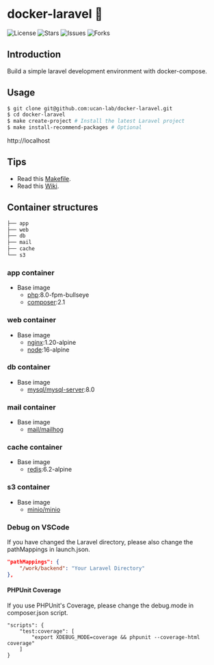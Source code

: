 # docker-laravel 🐳

![License](https://img.shields.io/github/license/ucan-lab/docker-laravel?color=f05340)
![Stars](https://img.shields.io/github/stars/ucan-lab/docker-laravel?color=f05340)
![Issues](https://img.shields.io/github/issues/ucan-lab/docker-laravel?color=f05340)
![Forks](https://img.shields.io/github/forks/ucan-lab/docker-laravel?color=f05340)

## Introduction

Build a simple laravel development environment with docker-compose.

## Usage

```bash
$ git clone git@github.com:ucan-lab/docker-laravel.git
$ cd docker-laravel
$ make create-project # Install the latest Laravel project
$ make install-recommend-packages # Optional
```

http://localhost

## Tips

- Read this [Makefile](https://github.com/ucan-lab/docker-laravel/blob/main/Makefile).
- Read this [Wiki](https://github.com/ucan-lab/docker-laravel/wiki).

## Container structures

```bash
├── app
├── web
├── db
├── mail
├── cache
└── s3
```

### app container

- Base image
  - [php](https://hub.docker.com/_/php):8.0-fpm-bullseye
  - [composer](https://hub.docker.com/_/composer):2.1

### web container

- Base image
  - [nginx](https://hub.docker.com/_/nginx):1.20-alpine
  - [node](https://hub.docker.com/_/node):16-alpine

### db container

- Base image
  - [mysql/mysql-server](https://hub.docker.com/r/mysql/mysql-server):8.0

### mail container

- Base image
  - [mail/mailhog](https://hub.docker.com/r/mailhog/mailhog)

### cache container

- Base image
  - [redis](https://hub.docker.com/_/redis):6.2-alpine

### s3 container

- Base image
  - [minio/minio](https://hub.docker.com/r/minio/minio)


### Debug on VSCode
If you have changed the Laravel directory, please also change the pathMappings in launch.json.  
```launch.json
"pathMappings": {
    "/work/backend": "Your Laravel Directory"
},
```

#### PHPUnit Coverage
If you use PHPUnit's Coverage, please change the debug.mode in composer.json script.
```
"scripts": {
    "test:coverage": [
        "export XDEBUG_MODE=coverage && phpunit --coverage-html coverage"
    ]
}
```
